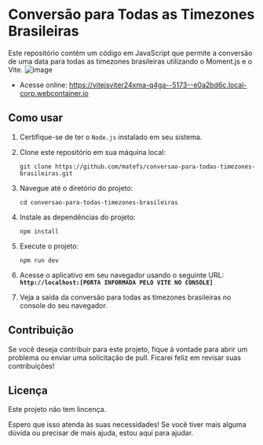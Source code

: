  

 
# **Conversão para Todas as Timezones Brasileiras**

Este repositório contém um código em JavaScript que permite a conversão de uma data para todas as timezones brasileiras utilizando o Moment.js e o Vite.
![image](https://github.com/matefs/conversao-para-todas-timezones-brasileiras/assets/30128774/66713923-5302-4883-8204-544e211d6942)
- Acesse online: https://vitejsviter24xma-q4ga--5173--e0a2bd6c.local-corp.webcontainer.io


## **Como usar**

1. Certifique-se de ter o `Node.js` instalado em seu sistema.
2. Clone este repositório em sua máquina local:
    
    ``` 
    git clone https://github.com/matefs/conversao-para-todas-timezones-brasileiras.git
    ```
    
3. Navegue até o diretório do projeto:
    
    ``` 
    cd conversao-para-todas-timezones-brasileiras  
    ```
    
4. Instale as dependências do projeto:
    
    ```
    npm install
    ```
    
5. Execute o projeto:
    
    ```
    npm run dev
    ```
    
6. Acesse o aplicativo em seu navegador usando o seguinte URL: **`http://localhost:[PORTA INFORMADA PELO VITE NO CONSOLE]`**
7. Veja a saída da conversão para todas as timezones brasileiras no console do seu navegador.

## **Contribuição**

Se você deseja contribuir para este projeto, fique à vontade para abrir um problema ou enviar uma solicitação de pull. Ficarei feliz em revisar suas contribuições!

## **Licença**

Este projeto não tem lincença.

Espero que isso atenda às suas necessidades! Se você tiver mais alguma dúvida ou precisar de mais ajuda, estou aqui para ajudar.
